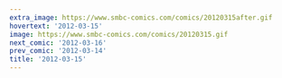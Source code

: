 ```yaml
---
extra_image: https://www.smbc-comics.com/comics/20120315after.gif
hovertext: '2012-03-15'
image: https://www.smbc-comics.com/comics/20120315.gif
next_comic: '2012-03-16'
prev_comic: '2012-03-14'
title: '2012-03-15'
---
```


